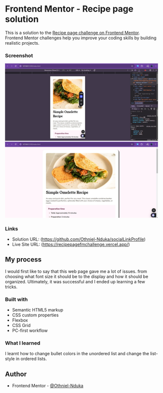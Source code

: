 # Frontend Mentor - Recipe page solution

This is a solution to the [Recipe page challenge on Frontend Mentor](https://www.frontendmentor.io/challenges/recipe-page-KiTsR8QQKm). Frontend Mentor challenges help you improve your coding skills by building realistic projects. 



### Screenshot

![](./images/recipePage_Mobile.jpg)
![](./images/recipePage_PC.jpg)


### Links

- Solution URL: (https://github.com/Othniel-Nduka/socialLinkProfile)
- Live Site URL: (https://recipepagefmchallenge.vercel.app/)

## My process
I would first like to say that this web page gave me a lot of issues. from choosing what font size it should be to the display and how it should be organized. Ultimately, it was successful and I ended up learning a few tricks.

### Built with

- Semantic HTML5 markup
- CSS custom properties
- Flexbox
- CSS Grid
- PC-first workflow


### What I learned

I learnt how to change bullet colors in the unordered list and change the list-style in ordered lists.


## Author
- Frontend Mentor - [@Othniel-Nduka](https://www.frontendmentor.io/profile/Othniel-Nduka)
